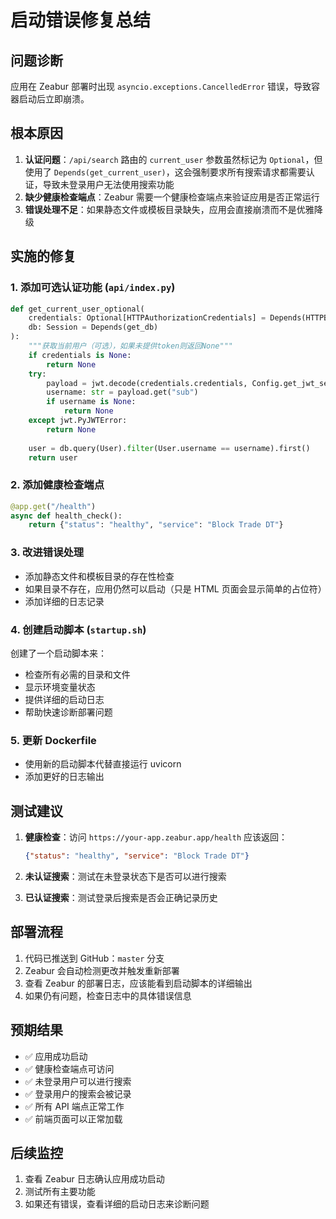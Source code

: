 # 启动错误修复总结

## 问题诊断

应用在 Zeabur 部署时出现 `asyncio.exceptions.CancelledError` 错误，导致容器启动后立即崩溃。

## 根本原因

1. **认证问题**：`/api/search` 路由的 `current_user` 参数虽然标记为 `Optional`，但使用了 `Depends(get_current_user)`，这会强制要求所有搜索请求都需要认证，导致未登录用户无法使用搜索功能
2. **缺少健康检查端点**：Zeabur 需要一个健康检查端点来验证应用是否正常运行
3. **错误处理不足**：如果静态文件或模板目录缺失，应用会直接崩溃而不是优雅降级

## 实施的修复

### 1. 添加可选认证功能 (`api/index.py`)

```python
def get_current_user_optional(
    credentials: Optional[HTTPAuthorizationCredentials] = Depends(HTTPBearer(auto_error=False)), 
    db: Session = Depends(get_db)
):
    """获取当前用户（可选），如果未提供token则返回None"""
    if credentials is None:
        return None
    try:
        payload = jwt.decode(credentials.credentials, Config.get_jwt_secret_key(), algorithms=["HS256"])
        username: str = payload.get("sub")
        if username is None:
            return None
    except jwt.PyJWTError:
        return None
    
    user = db.query(User).filter(User.username == username).first()
    return user
```

### 2. 添加健康检查端点

```python
@app.get("/health")
async def health_check():
    return {"status": "healthy", "service": "Block Trade DT"}
```

### 3. 改进错误处理

- 添加静态文件和模板目录的存在性检查
- 如果目录不存在，应用仍然可以启动（只是 HTML 页面会显示简单的占位符）
- 添加详细的日志记录

### 4. 创建启动脚本 (`startup.sh`)

创建了一个启动脚本来：
- 检查所有必需的目录和文件
- 显示环境变量状态
- 提供详细的启动日志
- 帮助快速诊断部署问题

### 5. 更新 Dockerfile

- 使用新的启动脚本代替直接运行 uvicorn
- 添加更好的日志输出

## 测试建议

1. **健康检查**：访问 `https://your-app.zeabur.app/health` 应该返回：
   ```json
   {"status": "healthy", "service": "Block Trade DT"}
   ```

2. **未认证搜索**：测试在未登录状态下是否可以进行搜索

3. **已认证搜索**：测试登录后搜索是否会正确记录历史

## 部署流程

1. 代码已推送到 GitHub：`master` 分支
2. Zeabur 会自动检测更改并触发重新部署
3. 查看 Zeabur 的部署日志，应该能看到启动脚本的详细输出
4. 如果仍有问题，检查日志中的具体错误信息

## 预期结果

- ✅ 应用成功启动
- ✅ 健康检查端点可访问
- ✅ 未登录用户可以进行搜索
- ✅ 登录用户的搜索会被记录
- ✅ 所有 API 端点正常工作
- ✅ 前端页面可以正常加载

## 后续监控

1. 查看 Zeabur 日志确认应用成功启动
2. 测试所有主要功能
3. 如果还有错误，查看详细的启动日志来诊断问题















